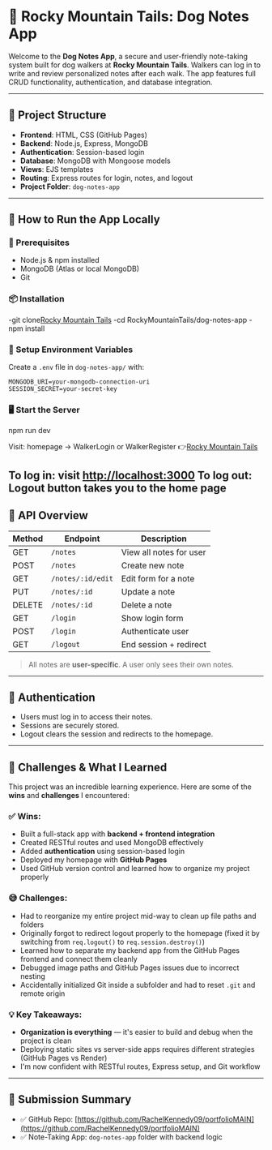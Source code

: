 # 🐾 Rocky Mountain Tails: Dog Notes App

Welcome to the **Dog Notes App**, a secure and user-friendly note-taking system built for dog walkers at **Rocky Mountain Tails**. Walkers can log in to write and review personalized notes after each walk. The app features full CRUD functionality, authentication, and database integration.

---

## 📂 Project Structure

- **Frontend**: HTML, CSS (GitHub Pages)
- **Backend**: Node.js, Express, MongoDB 
- **Authentication**: Session-based login
- **Database**: MongoDB with Mongoose models
- **Views**: EJS templates
- **Routing**: Express routes for login, notes, and logout
- **Project Folder**: `dog-notes-app` 

---

## 🚀 How to Run the App Locally

### 🧰 Prerequisites

- Node.js & npm installed
- MongoDB (Atlas or local MongoDB)
- Git

### 📦 Installation


-git clone[Rocky Mountain Tails](https://github.com/RachelKennedy09/PortfolioMAIN)
-cd RockyMountainTails/dog-notes-app
-npm install


### 🔑 Setup Environment Variables

Create a `.env` file in `dog-notes-app/` with:

```
MONGODB_URI=your-mongodb-connection-uri
SESSION_SECRET=your-secret-key
```

### 🖥 Start the Server


npm run dev

Visit: homepage → WalkerLogin or WalkerRegister
👉[Rocky Mountain Tails](https://github.com/RachelKennedy09/PortfolioMAIN/tree/main/projects/DogWalking_Finderapp)

To log in: visit [http://localhost:3000](http://localhost:3000)
To log out: Logout button takes you to the home page
---

## 🧪 API Overview

| Method | Endpoint         | Description               |
|--------|------------------|---------------------------|
| GET    | `/notes`         | View all notes for user   |
| POST   | `/notes`         | Create new note           |
| GET    | `/notes/:id/edit`| Edit form for a note      |
| PUT    | `/notes/:id`     | Update a note             |
| DELETE | `/notes/:id`     | Delete a note             |
| GET    | `/login`         | Show login form           |
| POST   | `/login`         | Authenticate user         |
| GET    | `/logout`        | End session + redirect    |

> All notes are **user-specific**. A user only sees their own notes.

---

## 🔐 Authentication

- Users must log in to access their notes.
- Sessions are securely stored.
- Logout clears the session and redirects to the homepage.

---

## 🧠 Challenges & What I Learned

This project was an incredible learning experience. Here are some of the **wins** and **challenges** I encountered:

### ✅ Wins:
- Built a full-stack app with **backend + frontend integration**
- Created RESTful routes and used MongoDB effectively
- Added **authentication** using session-based login
- Deployed my homepage with **GitHub Pages**
- Used GitHub version control and learned how to organize my project properly

### 😅 Challenges:
- Had to reorganize my entire project mid-way to clean up file paths and folders
- Originally forgot to redirect logout properly to the homepage (fixed it by switching from `req.logout()` to `req.session.destroy()`)
- Learned how to separate my backend app from the GitHub Pages frontend and connect them cleanly
- Debugged image paths and GitHub Pages issues due to incorrect nesting
- Accidentally initialized Git inside a subfolder and had to reset `.git` and remote origin

### 💡 Key Takeaways:
- **Organization is everything** — it's easier to build and debug when the project is clean
- Deploying static sites vs server-side apps requires different strategies (GitHub Pages vs Render)
- I'm now confident with RESTful routes, Express setup, and Git workflow

---

## 📎 Submission Summary

- ✅ GitHub Repo: [https://github.com/RachelKennedy09/portfolioMAIN](https://github.com/RachelKennedy09/portfolioMAIN)
- ✅ Note-Taking App: `dog-notes-app` folder with backend logic
